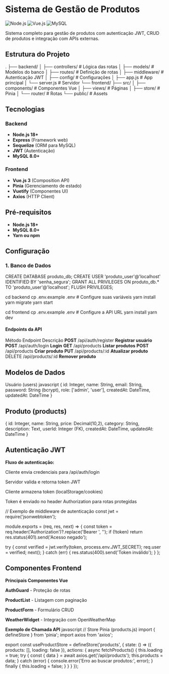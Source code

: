 # Sistema de Gestão de Produtos

![Node.js](https://img.shields.io/badge/Node.js-18.x-green)
![Vue.js](https://img.shields.io/badge/Vue.js-3.x-brightgreen)
![MySQL](https://img.shields.io/badge/MySQL-8.0-blue)

Sistema completo para gestão de produtos com autenticação JWT, CRUD de produtos e integração com APIs externas.

## Estrutura do Projeto

.
├── backend/
│ ├── controllers/ # Lógica das rotas
│ ├── models/ # Modelos do banco
│ ├── routes/ # Definição de rotas
│ ├── middleware/ # Autenticação JWT
│ ├── config/ # Configurações
│ ├── app.js # App principal
│ └── server.js # Servidor
└── frontend/
├── src/
│ ├── components/ # Componentes Vue
│ ├── views/ # Páginas
│ ├── store/ # Pinia
│ └── router/ # Rotas
└── public/ # Assets


## Tecnologias

### Backend
- **Node.js 18+**
- **Express** (Framework web)
- **Sequelize** (ORM para MySQL)
- **JWT** (Autenticação)
- **MySQL 8.0+**

### Frontend
- **Vue.js 3** (Composition API)
- **Pinia** (Gerenciamento de estado)
- **Vuetify** (Componentes UI)
- **Axios** (HTTP Client)

## Pré-requisitos

- **Node.js 18+**
- **MySQL 8.0+**
- **Yarn ou npm**

## Configuração

### 1. Banco de Dados

CREATE DATABASE produto_db;
CREATE USER 'produto_user'@'localhost' IDENTIFIED BY 'senha_segura';
GRANT ALL PRIVILEGES ON produto_db.* TO 'produto_user'@'localhost';
FLUSH PRIVILEGES;

cd backend
cp .env.example .env  # Configure suas variáveis
yarn install
yarn migrate
yarn start

cd frontend
cp .env.example .env  # Configure a API URL
yarn install
yarn dev

#### Endpoints da API
Método	Endpoint	Descrição
**POST**	/api/auth/register	**Registrar usuário**
**POST**	/api/auth/login	**Login**
**GET**	/api/products	**Listar produtos**
**POST**	/api/products	**Criar produto**
**PUT**	/api/products/:id	**Atualizar produto**
DELETE	/api/products/:id	**Remover produto**

## Modelos de Dados
Usuário (users)
javascript
{
  id: Integer,
  name: String,
  email: String,
  password: String (bcrypt),
  role: ['admin', 'user'],
  createdAt: DateTime,
  updatedAt: DateTime
}

## Produto (products)

{
  id: Integer,
  name: String,
  price: Decimal(10,2),
  category: String,
  description: Text,
  userId: Integer (FK),
  createdAt: DateTime,
  updatedAt: DateTime
}

## Autenticação JWT
**Fluxo de autenticação:**

Cliente envia credenciais para /api/auth/login

Servidor valida e retorna token JWT

Cliente armazena token (localStorage/cookies)

Token é enviado no header Authorization para rotas protegidas


// Exemplo de middleware de autenticação
const jwt = require('jsonwebtoken');

module.exports = (req, res, next) => {
  const token = req.header('Authorization')?.replace('Bearer ', '');
  if (!token) return res.status(401).send('Acesso negado');

  try {
    const verified = jwt.verify(token, process.env.JWT_SECRET);
    req.user = verified;
    next();
  } catch (err) {
    res.status(400).send('Token inválido');
  }
};
## Componentes Frontend
**Principais Componentes Vue**

**AuthGuard** - Proteção de rotas

**ProductList** - Listagem com paginação

**ProductForm** - Formulário CRUD

**WeatherWidget** - Integração com OpenWeatherMap

**Exemplo de Chamada API**
javascript
// Store Pinia (products.js)
import { defineStore } from 'pinia';
import axios from 'axios';

export const useProductStore = defineStore('products', {
  state: () => ({
    products: [],
    loading: false
  }),
  actions: {
    async fetchProducts() {
      this.loading = true;
      try {
        const { data } = await axios.get('/api/products');
        this.products = data;
      } catch (error) {
        console.error('Erro ao buscar produtos:', error);
      } finally {
        this.loading = false;
      }
    }
  }
});
